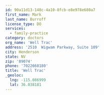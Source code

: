 ```yaml
---
id: 90a11d13-148c-4a10-8fcb-e8e978e680a7
first_name: Mark
last_name: Burroff
license_type: DO
services:
  - family-practice
category: doctors
org_name: 'Well Trac'
address: '2510  Wigwam Parkway, Suite 109'
city: Henderson
state: NV
zip: '89074'
phone: '7022668180'
title: 'Well Trac'
_geoloc:
  lng: -115.086999
  lat: 36.038181
---
```


